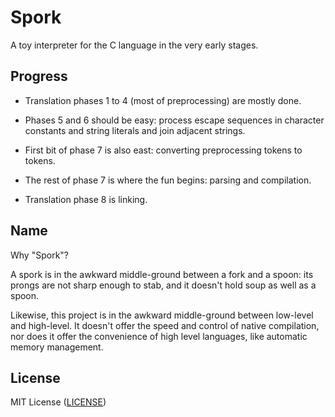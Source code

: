 # Spork

A toy interpreter for the C language in the very early stages.

## Progress

- Translation phases 1 to 4 (most of preprocessing) are mostly done.

- Phases 5 and 6 should be easy: process escape sequences in character
constants and string literals and join adjacent strings.

- First bit of phase 7 is also east: converting preprocessing tokens to tokens.

- The rest of phase 7 is where the fun begins: parsing and compilation.

- Translation phase 8 is linking.

## Name

Why "Spork"?

A spork is in the awkward middle-ground between a fork and a spoon:
its prongs are not sharp enough to stab, and it doesn't hold soup as
well as a spoon.

Likewise, this project is in the awkward middle-ground between
low-level and high-level. It doesn't offer the speed and control of
native compilation, nor does it offer the convenience of high level
languages, like automatic memory management.

## License

MIT License ([LICENSE](https://github.com/ricardo-massaro/spork/blob/master/LICENSE))
